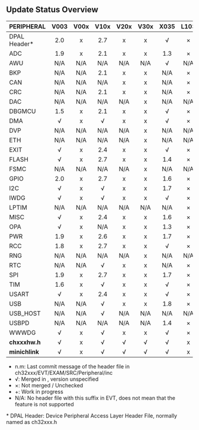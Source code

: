 ## Update Status Overview
|PERIPHERAL    |V003|V00x|V10x|V20x|V30x|X035|L103|M030| 641|
|:-------------|:--:|:--:|:--:|:--:|:--:|:--:|:--:|:--:|:--:|
|DPAL Header\* |2.0 | x  |2.7 | x  | x  | √  | ×  | ×  |1.3 |
|ADC           |1.9 | x  |2.1 | x  | x  |1.3 | ×  | ×  | √  |
|AWU           |N/A |N/A |N/A |N/A |N/A | √  |N/A |N/A |N/A |
|BKP           |N/A |N/A |2.1 | x  | x  |N/A | ×  |N/A |N/A |
|CAN           |N/A |N/A |N/A | x  | x  |N/A | ×  |N/A |N/A |
|CRC           |N/A |N/A |2.1 | x  | x  |N/A | ×  |N/A |N/A |
|DAC           |N/A |N/A |N/A |N/A | x  |N/A |N/A |N/A |N/A |
|DBGMCU        |1.5 | x  |2.1 | x  | x  | √  | ×  | ×  |1.2 |
|DMA           | √  | x  | √  | x  | x  | √  | ×  | ×  | √  |
|DVP           |N/A |N/A |N/A |N/A | x  |N/A |N/A |N/A |N/A |
|ETH           |N/A |N/A |N/A |N/A | x  |N/A |N/A |N/A |N/A |
|EXIT          | √  | x  |2.4 | x  | x  | √  | ×  | ×  | √  |
|FLASH         | √  | x  |2.7 | x  | x  |1.4 | ×  | ×  |1.1 |
|FSMC          |N/A |N/A |N/A |N/A | x  |N/A |N/A |N/A |N/A |
|GPIO          |2.0 | x  |2.7 | x  | x  |1.6 | ×  | ×  |1.2 |
|I2C           | √  | x  | √  | x  | x  |1.7 | ×  | ×  |1.2 |
|IWDG          | √  | x  | √  | x  | x  | √  | ×  |N/A |N/A |
|LPTIM         |N/A |N/A |N/A |N/A |N/A |N/A | ×  |N/A |N/A |
|MISC          | √  | x  |2.4 | x  | x  |1.6 | ×  |N/A |1.1 |
|OPA           | √  | x  |N/A | x  | x  |1.3 | ×  | ×  |N/A |
|PWR           |1.9 | x  |2.6 | x  | x  |1.7 | ×  | ×  | √  |
|RCC           |1.8 | x  |2.7 | x  | x  | √  | ×  | ×  |1.1 |
|RNG           |N/A |N/A |N/A |N/A | x  |N/A |N/A |N/A |N/A |
|RTC           |N/A |N/A | √  | x  | x  |N/A | ×  |N/A |N/A |
|SPI           |1.9 | x  |2.7 | x  | x  |1.7 | ×  | ×  |N/A |
|TIM           |1.6 | x  | √  | x  | x  | √  | ×  | ×  | √  |
|USART         | √  | x  |2.4 | x  | x  | √  | ×  | ×  | √  |
|USB           |N/A |N/A | √  | x  | x  |1.8 | ×  | ×  |N/A |
|USB_HOST      |N/A |N/A | √  |N/A |N/A |N/A |N/A |N/A |N/A |
|USBPD         |N/A |N/A |N/A |N/A |N/A |1.4 | ×  | ×  |1.2 |
|WWWDG         | √  | x  | √  | x  | x  | √  | ×  | ×  | √  |
|**chxxxhw.h** | √  | x  | √  | √  | √  | √  | x  | x  | √  |
|**minichlink**| √  | x  | √  | √  | √  | √  | x  | x  | √  |

* n.m:  Last commit message of the header file in ch32xxx/EVT/EXAM/SRC/Peripheral/inc
* √:    Merged in , version unspecified
* ×:    Not merged / Unchecked
* +:    Work in progress
* N/A:  No header file with this suffix in EVT, does not mean that the feature is not supported

\* DPAL Header: Device Peripheral Access Layer Header File, normally named as ch32xxx.h
